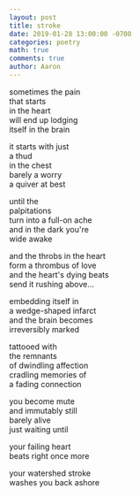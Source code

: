 ```yaml
---
layout: post
title: stroke
date: 2019-01-28 13:00:00 -0700
categories: poetry 
math: true
comments: true
author: Aaron
---
```



sometimes the pain  
that starts  
in the heart  
will end up lodging  
itself in the brain  

it starts with just  
a thud  
in the chest  
barely a worry  
a quiver at best  

until the  
palpitations  
turn into a full-on ache  
and in the dark you're  
wide awake  

and the throbs in the heart  
form a thrombus of love  
and the heart's dying beats  
send it rushing above...  

embedding itself in  
a wedge-shaped infarct  
and the brain becomes  
irreversibly marked  

tattooed with  
the remnants  
of dwindling affection  
cradling memories of  
a fading connection  

you become mute  
and immutably still  
barely alive  
just waiting until  

your failing heart  
beats right once more  

your watershed stroke  
washes you back ashore  